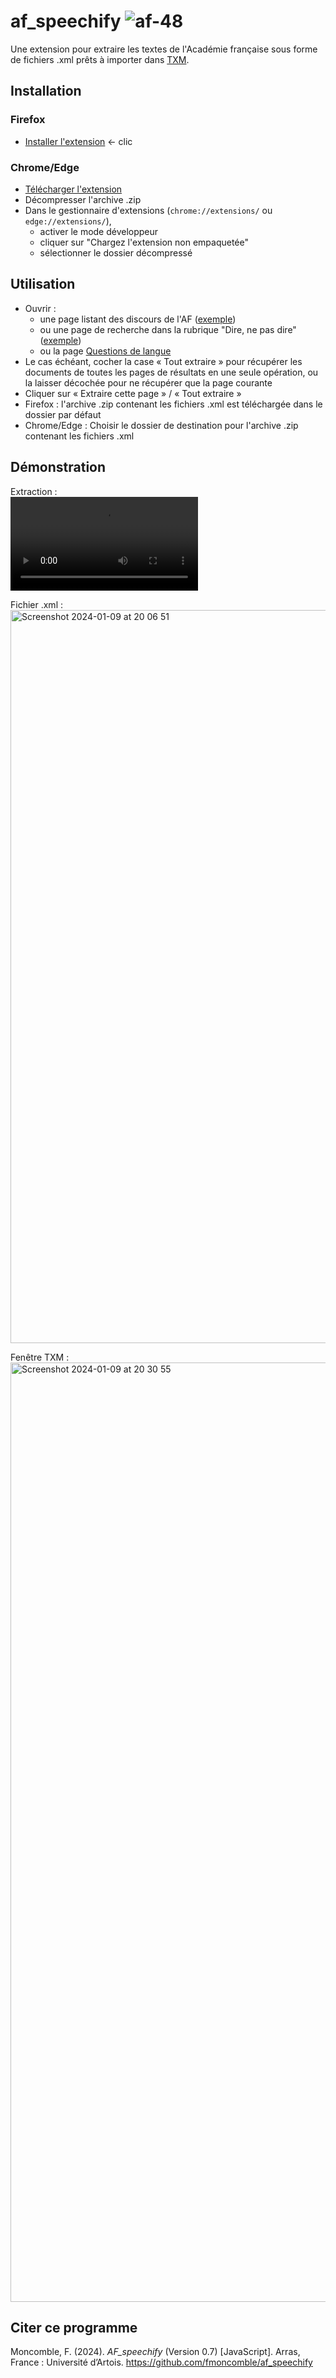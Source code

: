 # af_speechify ![af-48](https://github.com/fmoncomble/af_speechify/assets/59739627/ee868342-8616-46e4-acbe-4527799772ce)


Une extension pour extraire les textes de l'Académie française sous forme de fichiers .xml prêts à importer dans [TXM](https://txm.gitpages.huma-num.fr/textometrie/).

## Installation
### Firefox
- [Installer l'extension](https://github.com/fmoncomble/af_speechify/releases/latest/download/af_speechify_ff.xpi) <- clic

### Chrome/Edge
- [Télécharger l'extension](https://github.com/fmoncomble/af_speechify/releases/latest/download/af_speechify_chrome.zip)
- Décompresser l'archive .zip
- Dans le gestionnaire d'extensions (`chrome://extensions/` ou `edge://extensions/`),
  - activer le mode développeur
  - cliquer sur "Chargez l'extension non empaquetée"
  - sélectionner le dossier décompressé

## Utilisation
- Ouvrir :
	- une page listant des discours de l'AF ([exemple](https://www.academie-francaise.fr/les-immortels/discours-et-travaux-academiques))
	- ou une page de recherche dans la rubrique "Dire, ne pas dire" ([exemple](https://www.academie-francaise.fr/dire-ne-pas-dire/recherche?titre=&rubrique=364&date=&form_build_id=form-XiN72sBPvnkA-n23XgPVZ_joYjulLrBILhIIyR2euaM&form_id=academie_blog_search_form&op=Rechercher))
	- ou la page [Questions de langue](https://www.academie-francaise.fr/questions-de-langue)
- Le cas échéant, cocher la case « Tout extraire » pour récupérer les documents de toutes les pages de résultats en une seule opération, ou la laisser décochée pour ne récupérer que la page courante
- Cliquer sur « Extraire cette page » / « Tout extraire »
- Firefox : l'archive .zip contenant les fichiers .xml est téléchargée dans le dossier par défaut
- Chrome/Edge : Choisir le dossier de destination pour l'archive .zip contenant les fichiers .xml

## Démonstration
Extraction :  
<video src="https://github.com/fmoncomble/af_speechify/assets/59739627/6e84a671-1b80-4edb-95ba-d67ef6cc44e1"/>  
  
Fichier .xml :  
<img width="1173" alt="Screenshot 2024-01-09 at 20 06 51" src="https://github.com/fmoncomble/af_speechify/assets/59739627/c0707bf0-2e58-41be-b72f-50cbfa64314d">  
  
Fenêtre TXM :  
<img width="1503" alt="Screenshot 2024-01-09 at 20 30 55" src="https://github.com/fmoncomble/af_speechify/assets/59739627/41d8dec4-9497-46ab-9754-7cb030fbbcb9">

## Citer ce programme
Moncomble, F. (2024). *AF_speechify* (Version 0.7) [JavaScript]. Arras, France : Université d’Artois. https://github.com/fmoncomble/af_speechify


